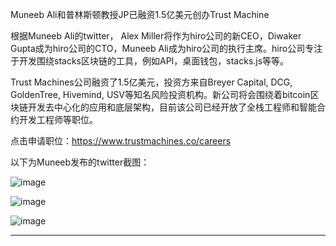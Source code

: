﻿
Muneeb Ali和普林斯顿教授JP已融资1.5亿美元创办Trust Machine

根据Muneeb Ali的twitter， Alex Miller将作为hiro公司的新CEO，Diwaker Gupta成为hiro公司的CTO，Muneeb Ali成为hiro公司的执行主席。hiro公司专注于开发围绕stacks区块链的工具，例如API，桌面钱包，stacks.js等等。

Trust Machines公司融资了1.5亿美元，投资方来自Breyer Capital, DCG, GoldenTree, Hivemind, USV等知名风险投资机构。新公司将会围绕着bitcoin区块链开发去中心化的应用和底层架构，目前该公司已经开放了全栈工程师和智能合约开发工程师等职位。

点击申请职位：https://www.trustmachines.co/careers

以下为Muneeb发布的twitter截图：

![image](https://miro.medium.com/max/1176/1*zrT6yGS5PG07UemzpS9QiA.png)

![image](https://miro.medium.com/max/1162/1*_AkhfcZcKeP4bratpWpisA.png)

![image](https://miro.medium.com/max/1174/1*fyON9-yAUPmTBrNNhppBsQ.png)
  
  
  
---

